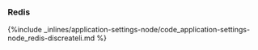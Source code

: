 <!-- post: -->


### Redis



{%include _inlines/application-settings-node/code_application-settings-node_redis-discreateli.md %}




